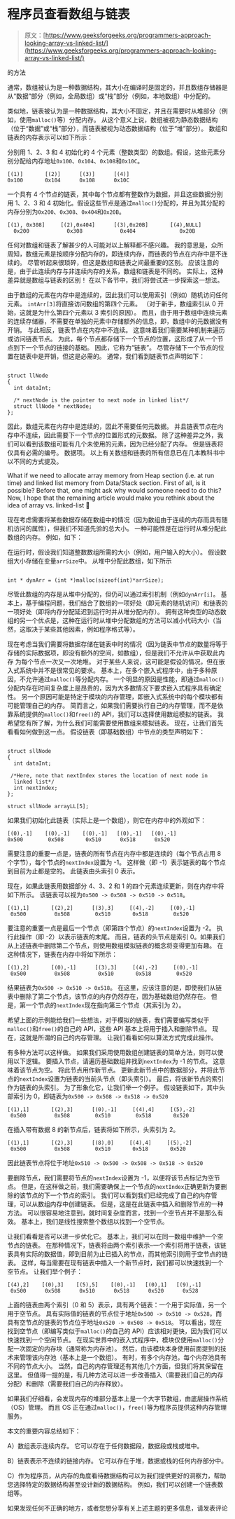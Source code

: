 # 程序员查看数组与链表

> 原文：[https://www.geeksforgeeks.org/programmers-approach-looking-array-vs-linked-list/](https://www.geeksforgeeks.org/programmers-approach-looking-array-vs-linked-list/)

的方法

通常，数组被认为是一种数据结构，其大小在编译时是固定的，并且数组存储器是从“数据”部分（例如，全局数组）或“栈”部分（例如，本地数组）中分配的。

类似地，链表被认为是一种数据结构，其大小不固定，并且在需要时从堆部分（例如，使用`malloc()`等）分配内存。 从这个意义上说，数组被视为静态数据结构（位于“数据”或“栈”部分），而链表被视为动态数据结构（位于“堆”部分）。 数组和链表的内存表示可以如下所示：

分别用 1、2、3 和 4 初始化的 4 个元素（整数类型）的数组。假设，这些元素分别分配给内存地址`0x100`、`0x104`、`0x108`和`0x10C`。

```
[(1)]       [(2)]      [(3)]      [(4)]
0x100       0x104      0x108      0x10C
```

一个具有 4 个节点的链表，其中每个节点都有整数作为数据，并且这些数据分别用 1、2、3 和 4 初始化。假设这些节点是通过`malloc()`分配的，并且为其分配的内存分别为`0x200`、`0x308`、`0x404`和`0x20B`。

```
[(1), 0x308]     [(2),0x404]      [(3),0x20B]       [(4),NULL]  
  0x200            0x308            0x404              0x20B  
```

任何对数组和链表了解甚少的人可能对以上解释都不感兴趣。 我的意思是，众所周知，数组元素是按顺序分配内存的，即连续内存，而链表的节点在内存中是不连续的。 尽管听起来很琐碎，但这是数组和链表之间最重要的区别。 应该注意的是，由于此连续内存与非连续内存的关系，数组和链表是不同的。 实际上，这种差异就是数组与链表的区别！ 在以下各节中，我们将尝试进一步探索这一想法。

由于数组的元素在内存中是连续的，因此我们可以使用索引（例如）随机访问任何元素。 `intArr[3]`将直接访问数组的第四个元素。 （对于新手，数组索引从 0 开始，这就是为什么第四个元素以 3 索引的原因）。 而且，由于用于数组中连续元素的连续存储器，不需要在单独的元素中存储额外的信息，即，数组中的元数据没有开销。 与此相反，链表节点在内存中不连续。 这意味着我们需要某种机制来遍历或访问链表节点。 为此，每个节点都存储下一个节点的位置，这形成了从一个节点到下一个节点的链接的基础。 因此，它称为“链表”。 尽管存储下一个节点的位置在链表中是开销，但这是必需的。 通常，我们看到链表节点声明如下：

```

struct llNode 
{ 
  int dataInt; 

  /* nextNode is the pointer to next node in linked list*/
  struct llNode * nextNode;     
};

```

因此，数组元素在内存中是连续的，因此不需要任何元数据。 并且链表节点在内存中不连续，因此需要下一个节点的位置形式的元数据。 除了这种差异之外，我们可以看到该数组可能有几个未使用的元素，因为已经分配了内存。 但是链表将仅具有必需的编号。 数据项。 以上有关数组和链表的所有信息已在几本教科书中以不同的方式提及。

What if we need to allocate array memory from Heap section (i.e. at run time) and linked list memory from Data/Stack section. First of all, is it possible? Before that, one might ask why would someone need to do this? Now, I hope that the remaining article would make you rethink about the idea of array vs. linked-list 🙂

现在考虑需要将某些数据存储在数组中的情况（因为数组由于连续的内存而具有随机访问的属性），但我们不知道先验的总大小。 一种可能性是在运行时从堆分配此数组的内存。 例如，如下：

在运行时，假设我们知道整数数组所需的大小（例如，用户输入的大小）。 假设数组大小存储在变量`arrSize`中。 从堆中分配此数组，如下所示

```

int * dynArr = (int *)malloc(sizeof(int)*arrSize); 

```

尽管此数组的内存是从堆中分配的，但仍可以通过索引机制（例如`dynArr[i]`。 基本上，基于编程问题，我们结合了数组的一项好处（即元素的随机访问）和链表的一项好处（即将内存分配延迟到运行时并从堆分配内存）。 拥有这种类型的动态数组的另一个优点是，这种在运行时从堆中分配数组的方法可以减小代码大小（当然，这取决于某些其他因素，例如程序格式等）。

现在考虑当我们需要将数据存储在链表中时的情况（因为链表中节点的数量将等于存储的实际数据项，即没有额外的空间，如数组），但是我们不允许从中获取此内存 为每个节点一次又一次地堆。 对于某些人来说，这可能是假设的情况，但在嵌入式系统中并不是很常见的要求。 基本上，在多个嵌入式程序中，由于多种原因，不允许通过`malloc()`等分配内存。 一个明显的原因是性能，即通过`malloc()`分配内存在时间复杂度上是昂贵的，因为大多数情况下要求嵌入式程序具有确定性。 另一个原因可能是特定于模块的内存管理，即嵌入式系统中的每个模块都有可能管理自己的内存。 简而言之，如果我们需要执行自己的内存管理，而不是依靠系统提供的`malloc()`和`free()`的 API，我们可以选择使用数组模拟的链表。 我希望您有所了解，为什么我们可能需要使用数组来模拟链表。 现在，让我们首先看看如何做到这一点。 假设链表（即基础数组）中节点的类型声明如下：

```

struct sllNode 
{ 
  int dataInt; 

 /*Here, note that nextIndex stores the location of next node in 
  linked list*/
  int nextIndex;  
}; 

struct sllNode arrayLL[5];

```

如果我们初始化此链表（实际上是一个数组），则它在内存中的外观如下：

```
[(0),-1]    [(0),-1]    [(0),-1]   [(0),-1]   [(0),-1]
0x500        0x508       0x510      0x518      0x520
```

需要注意的重要一点是，链表的所有节点在内存中都是连续的（每个节点占用 8 个字节），每个节点的`nextIndex`设置为 -1。 这样做（即 -1）表示链表的每个节点到目前为止都是空的。 此链表由头索引 0 表示。

现在，如果此链表用数据部分 4、3、2 和 1 的四个元素连续更新，则在内存中将如下所示。 该链表可以视为`0x500 -> 0x508 -> 0x510 -> 0x518`。

```
[(1),1]       [(2),2]      [(3),3]     [(4),-2]     [(0),-1]
 0x500         0x508        0x510       0x518        0x520
```

要注意的重要一点是最后一个节点（即第四个节点）的`nextIndex`设置为 -2。 执行此操作（即 -2）以表示链表的末尾。 而且，链表的头节点是索引 0。如果我们从上述链表中删除第二个节点，则使用数组模拟链表的概念将变得更加有趣。 在这种情况下，链表在内存中将如下所示：

```
[(1),2]       [(0),-1]      [(3),3]     [(4),-2]     [(0),-1]
 0x500         0x508         0x510       0x518        0x520
```

结果链表为`0x500 -> 0x510 -> 0x518`。 在这里，应该注意的是，即使我们从链表中删除了第二个节点，该节点的内存仍然存在，因为基础数组仍然存在。 但是，第一个节点的`nextIndex`现在指向第三个节点（其索引为 2）。

希望上面的示例能给我们一些想法，对于模拟的链表，我们需要编写类似于`malloc()`和`free()`的自己的 API，这些 API 基本上将用于插入和删除节点。 现在，这就是所谓的自己的内存管理。 让我们看看如何以算法方式完成此操作。

有多种方法可以这样做。 如果我们采用使用数组创建链表的简单方法，则可以使用以下逻辑。 要插入节点，请遍历基础数组并找到`nextIndex`为 -1 的节点。 这意味着该节点为空。 将此节点用作新节点。 更新此新节点中的数据部分，并将此节点的`nextIndex`设置为链表的当前头节点（即头索引）。 最后，将该新节点的索引作为链表的头索引。 为了形象化它，让我们举一个例子。 假设链表如下，其中头部索引为 0，即链表为`0x500 -> 0x508 -> 0x518 -> 0x520`

```
[(1),1]       [(2),3]      [(0),-1]     [(4),4]     [(5),-2]
 0x500         0x508        0x510        0x518       0x520
```

在插入带有数据 8 的新节点后，链表将如下所示，头索引为 2。

```
[(1),1]       [(2),3]      [(8),0]     [(4),4]     [(5),-2]
 0x500         0x508        0x510       0x518       0x520
```

因此链表节点将位于地址`0x510 -> 0x500 -> 0x508 -> 0x518 -> 0x520`

要删除节点，我们需要将节点的`nextIndex`设置为 -1，以便将该节点标记为空节点。 但是，在这样做之前，我们需要确保上一个节点的`nextIndex`正确更新为要删除的该节点的下一个节点的索引。 我们可以看到我们已经完成了自己的内存管理，可以从数组内存中创建链表。 但是，这是在此链表中插入和删除节点的一​​种方法。 可以很容易地注意到，就时间复杂度而言，找到一个空节点并不是那么有效。 基本上，我们是线性搜索整个数组以找到一个空节点。

让我们看看是否可以进一步优化它。 基本上，我们可以在同一数组中维护一个空节点的链表。 在那种情况下，链表将由两个索引表示–一个索引将用于链表，该链表具有实际的数据值，即到目前为止已插入的节点，而其他索引则用于空节点的链表。 这样，每当需要在现有链表中插入一个新节点时，我们都可以快速找到一个空节点。 让我们举个例子：

```
[(4),2]    [(0),3]    [(5),5]    [(0),-1]   [(0),1]   [(9),-1]
 0x500      0x508      0x510      0x518      0x520      0x528
```

上面的链表由两个索引（0 和 5）表示，具有两个链表：一个用于实际值，另一个用于空节点。 具有实际值的链表的节点位于地址`0x500 -> 0x510 -> 0x528`，而具有空节点的链表的节点位于地址`0x520 -> 0x508 -> 0x518`。 可以看出，现在找到空节点（即编写类似于`malloc()`的自己的 API）应该相对更快，因为我们可以快速找到一个空闲节点。 在现实世界中的嵌入式程序中，模块仅使用`malloc()`分配一次固定的内存块（通常称为内存池）。 然后，由该模块本身使用前面提到的技术来管理该内存池（基本上是一个数组）。 有时，有多个内存池，每个内存池具有不同的节点大小。 当然，自己的内存管理还有其他几个方面，但我们将其保留在这里。 但值得一提的是，有几种方法可以进一步改善插入（需要我们自己的内存分配）和删除（需要我们自己的内存释放）。

如果我们仔细看，会发现内存的堆部分基本上是一个大字节数组，由底层操作系统（OS）管理。 而且 OS 正在通过`malloc()`，`free()`等为程序员提供这种内存管理服务。

本文的重要内容总结如下：

A）数组表示连续内存。 它可以存在于任何数据段，数据段或栈或堆中。

B）链表表示不连续的链接内存。 它可以存在于堆，数据或栈的任何内存部分中。

C）作为程序员，从内存的角度看待数据结构可以为我们提供更好的洞察力，帮助您选择特定的数据结构甚至设计新的数据结构。 例如，我们可以创建一个链表数组等。

如果发现任何不正确的地方，或者您想分享有关上述主题的更多信息，请发表评论

